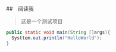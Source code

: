##　阅读我

> 这是一个测试项目

``` java
public static void main(String []args){
  Systtem.out.println("HelloWorld");
}

```
